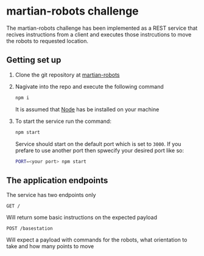# martian-robots challenge

The martian-robots challenge has been implemented as a REST service that recives instructions from a client and executes those instrcutions to move the robots to requested location.

## Getting set up

1. Clone the git repository at [martian-robots](https://github.com/madjava/martian-robots.git)
2. Nagivate into the repo and execute the following command

    ```bash
    npm i
    ```
    It is assumed that [Node](https://nodejs.org/en/download/) has be installed on your machine
3. To start the service run the command:
    
    ```bash
    npm start
    ```
    Service should start on the default port which is set to `3000`. If you prefare to use another port then spwecify your desired port like so:

    ```bash
    PORT=<your port> npm start
    ```

## The application endpoints
The service has two endpoints only

`GET /`

Will return some basic instructions on the expected payload

`POST /basestation`

Will expect a payload with commands for the robots, what orientation to take and how many points to move
  


